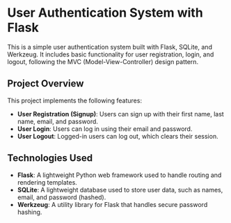 # User Authentication System with Flask

This is a simple user authentication system built with Flask, SQLite, and Werkzeug. It includes basic functionality for user registration, login, and logout, following the MVC (Model-View-Controller) design pattern.

## Project Overview

This project implements the following features:
- **User Registration (Signup)**: Users can sign up with their first name, last name, email, and password.
- **User Login**: Users can log in using their email and password.
- **User Logout**: Logged-in users can log out, which clears their session.

## Technologies Used

- **Flask**: A lightweight Python web framework used to handle routing and rendering templates.
- **SQLite**: A lightweight database used to store user data, such as names, email, and password (hashed).
- **Werkzeug**: A utility library for Flask that handles secure password hashing.



